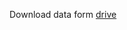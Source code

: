 Download data form [drive](https://drive.google.com/file/d/1Fv955o-eMy_oUw1eoY65SfyC2vtQAgci/view?usp=sharing)